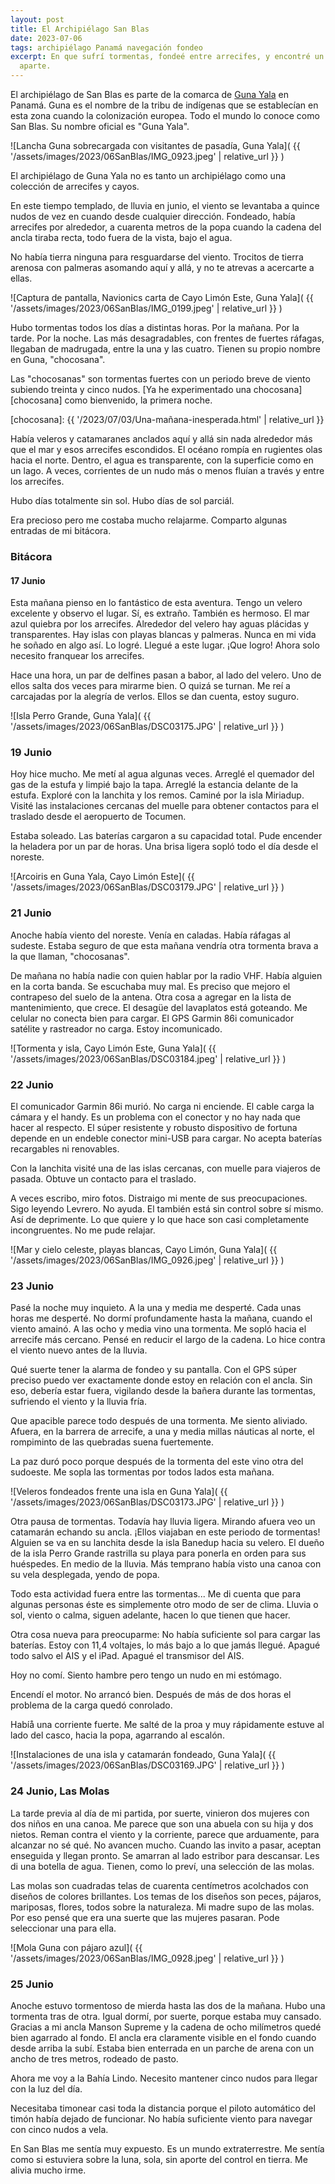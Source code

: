 ```yaml
---
layout: post
title: El Archipiélago San Blas
date: 2023-07-06
tags: archipiélago Panamá navegación fondeo
excerpt: En que sufrí tormentas, fondeé entre arrecifes, y encontré un mundo
  aparte.
---
```


El archipiélago de San Blas es parte de la comarca de [Guna Yala][guna] en
Panamá.  Guna es el nombre de la tribu de indígenas que se establecían en
esta zona cuando la colonización europea. Todo el mundo lo conoce como San
Blas. Su nombre oficial es "Guna Yala".

[guna]: https://es.wikipedia.org/wiki/Comarca_Guna_Yala

![Lancha Guna sobrecargada con visitantes de pasadía, Guna Yala](
  {{ '/assets/images/2023/06SanBlas/IMG_0923.jpeg' | relative_url }}
)

El archipiélago de Guna Yala no es tanto un archipiélago como una colección de
arrecifes y cayos.

En este tiempo templado, de lluvia en junio, el viento se levantaba a
quince nudos de vez en cuando desde cualquier dirección. Fondeado, había
arrecifes por alrededor, a cuarenta metros de la popa cuando la cadena del
ancla tiraba recta, todo fuera de la vista, bajo el agua.

No había tierra ninguna para resguardarse del viento.  Trocitos de tierra arenosa
con palmeras asomando aquí y allá, y no te atrevas a acercarte a ellas.

![Captura de pantalla, Navionics carta de Cayo Limón Este, Guna Yala](
  {{ '/assets/images/2023/06SanBlas/IMG_0199.jpeg' | relative_url }}
)

Hubo tormentas todos los días a distintas horas. Por la mañana. Por la tarde.
Por la noche. Las más desagradables, con frentes de fuertes ráfagas, llegaban
de madrugada, entre la una y las cuatro. Tienen su propio nombre en Guna,
"chocosana".

Las "chocosanas" son tormentas fuertes con un periodo breve de viento
subiendo treinta y cinco nudos. [Ya he experimentado una chocosana][chocosana]
como bienvenido, la primera noche.

[chocosana]: {{ '/2023/07/03/Una-mañana-inesperada.html' | relative_url }}

Había veleros y catamaranes anclados aquí y allá sin nada alrededor más que el
mar y esos arrecifes escondidos. El océano rompía en rugientes olas hacia el
norte. Dentro, el agua es transparente, con la superficie como en un lago. A veces,
corrientes de un nudo más o menos fluían a través y entre los arrecifes.

Hubo días totalmente sin sol. Hubo días de sol parciál.

Era precioso pero me costaba mucho relajarme. Comparto algunas entradas de
mi bitácora.

### Bitácora

#### 17 Junio

Esta mañana pienso en lo fantástico de esta aventura. Tengo un velero
excelente y observo el lugar. Sí, es extraño. También es hermoso. El mar azul
quiebra por los arrecifes. Alrededor del velero hay aguas plácidas y transparentes.
Hay islas con playas blancas y palmeras. Nunca en mi vida he soñado en algo así.
Lo logré. Llegué a este lugar. ¡Que logro! Ahora solo necesito
franquear los arrecifes.

Hace una hora, un par de delfines pasan a babor, al lado del velero. Uno
de ellos salta dos veces para mirarme bien. O quizá se turnan.
Me reí a carcajadas por la alegría de verlos. Ellos se dan cuenta, estoy
suguro.

![Isla Perro Grande, Guna Yala](
  {{ '/assets/images/2023/06SanBlas/DSC03175.JPG' | relative_url }}
)

### 19 Junio

Hoy hice mucho. Me metí al agua algunas veces. Arreglé el quemador del
gas de la estufa y limpié bajo la tapa. Arreglé la estancia delante de la
estufa. Exploré con la lanchita y los remos. Caminé por la isla Miriadup.
Visité las instalaciones cercanas del muelle para obtener contactos para el
traslado desde el aeropuerto de Tocumen.

Estaba soleado. Las baterías cargaron a su capacidad total. Pude encender la
heladera por un par de horas. Una brisa ligera sopló todo el día desde el
noreste.

![Arcoiris en Guna Yala, Cayo Limón Este](
  {{ '/assets/images/2023/06SanBlas/DSC03179.JPG' | relative_url }}
)

### 21 Junio

Anoche había viento del noreste. Venía en caladas. Había
ráfagas al sudeste. Estaba seguro de que esta mañana vendría otra tormenta
brava a la que llaman, "chocosanas".

De mañana no había nadie con quien hablar por la radio VHF. Había alguien en la
corta banda. Se escuchaba muy mal. Es preciso que mejoro el contrapeso del suelo
de la antena. Otra cosa a agregar en la lista de mantenimiento, que crece.
El desagüe del lavaplatos está goteando. Me celular no conecta bien para cargar.
El GPS Garmin 86i comunicador satélite y rastreador no carga.
Estoy incomunicado.

![Tormenta y isla, Cayo Limón Este, Guna Yala](
  {{ '/assets/images/2023/06SanBlas/DSC03184.jpeg' | relative_url }}
)

### 22 Junio

El comunicador Garmin 86i murió. No carga ni enciende. El cable carga
la cámara y el handy. Es un problema con el conector y no hay nada que hacer
al respecto. El súper resistente y robusto dispositivo de fortuna depende en un
endeble conector mini-USB para cargar. No acepta baterías recargables ni
renovables.

Con la lanchita visité una de las islas cercanas, con muelle para viajeros
de pasada. Obtuve un contacto para el traslado.

A veces escribo, miro fotos. Distraigo mi mente de sus preocupaciones. Sigo
leyendo Levrero. No ayuda. El también está sin control sobre sí mismo.
Así de deprimente. Lo que quiere y lo que hace son casi completamente
incongruentes. No me pude relajar.

![Mar y cielo celeste, playas blancas, Cayo Limón, Guna Yala](
  {{ '/assets/images/2023/06SanBlas/IMG_0926.jpeg' | relative_url }}
)

### 23 Junio

Pasé la noche muy inquieto. A la una y media me desperté. Cada
unas horas me desperté. No dormí profundamente hasta la mañana,
cuando el viento amainó.
A las ocho y media vino una tormenta. Me sopló hacia el arrecife más cercano.
Pensé en reducir el largo de la cadena. Lo hice contra el viento nuevo
antes de la lluvia.

Qué suerte tener la alarma de fondeo y su pantalla. Con el GPS súper preciso
puedo ver exactamente donde estoy en relación con el ancla. Sin eso, debería
estar fuera, vigilando desde la bañera durante las tormentas, sufriendo el
viento y la lluvia fría.

Que apacible parece todo después de una tormenta. Me siento aliviado.
Afuera, en la barrera de arrecife, a una y media millas náuticas al norte,
el rompiminto de las quebradas suena fuertemente.

La paz duró poco porque después de la tormenta del este vino otra del
sudoeste. Me sopla las tormentas por todos lados esta mañana.

![Veleros fondeados frente una isla en Guna Yala](
  {{ '/assets/images/2023/06SanBlas/DSC03173.JPG' | relative_url }}
)

Otra pausa de tormentas. Todavía hay lluvia ligera. Mirando afuera veo
un catamarán echando su ancla. ¡Ellos viajaban en este periodo de tormentas!
Alguien se va en su lanchita desde la isla Banedup hacia su velero.
El dueño de la isla Perro Grande rastrilla su playa para ponerla
en orden para sus huéspedes. En medio de la lluvia.
Más temprano había visto una canoa con su vela desplegada, yendo de popa.

Todo esta actividad fuera entre las tormentas... Me di cuenta que para
algunas personas éste es simplemente otro modo de ser de clima. Lluvia o sol,
viento o calma, siguen adelante, hacen lo que tienen que hacer.

Otra cosa nueva para preocuparme: No había suficiente sol para cargar las
baterías. Estoy con 11,4 voltajes, lo más bajo a lo que jamás llegué.
Apagué todo salvo el AIS y el iPad. Apagué el transmisor del AIS.

Hoy no comí. Siento hambre pero tengo un nudo en mi estómago.

Encendí el motor. No arrancó bien. Después de más de dos horas el
problema de la carga quedó conrolado.

Habíå una corriente fuerte. Me salté de la proa y muy rápidamente estuve al
lado del casco, hacia la popa, agarrando al escalón.

![Instalaciones de una isla y catamarán fondeado, Guna Yala](
  {{ '/assets/images/2023/06SanBlas/DSC03169.JPG' | relative_url }}
)

### 24 Junio, Las Molas

La tarde previa al día de mi partida, por suerte, vinieron dos mujeres con dos
niños en una canoa. Me parece que son una abuela con su hija y dos nietos. Reman
contra el viento y la corriente, parece que arduamente, para alcanzar no sé
qué.  No avancen mucho.  Cuando las invito a pasar, 
aceptan enseguida y llegan pronto. Se amarran al lado estribor para descansar.
Les di una botella de agua.  Tienen, como lo preví, una selección de las
molas.

Las molas son cuadradas telas de cuarenta centímetros acolchados con
diseños de colores brillantes. Los temas de los diseños son peces, pájaros,
mariposas, flores, todos sobre la naturaleza. Mi madre supo de las
molas. Por eso pensé que era una suerte que las mujeres pasaran. Pode
seleccionar una para ella.

![Mola Guna con pájaro azul](
  {{ '/assets/images/2023/06SanBlas/IMG_0928.jpeg' | relative_url }}
)

### 25 Junio

Anoche estuvo tormentoso de mierda hasta las dos de la mañana. Hubo una
tormenta tras de otra. Igual dormí,
por suerte, porque estaba muy cansado. Gracias a mi ancla
Manson Supreme y la cadena de ocho milímetros quedé bien agarrado al fondo.
El ancla era claramente visible en el fondo cuando desde arriba la subí.
Estaba bien enterrada en un parche de arena con un ancho de tres metros,
rodeado de pasto.

Ahora me voy a la Bahía Lindo. Necesito mantener cinco nudos para llegar
con la luz del día.

Necesitaba timonear casi toda la distancia porque el piloto automático
del timón había dejado de funcionar. No había suficiente viento para navegar
con cinco nudos a vela.

En San Blas me sentía muy expuesto. Es un mundo extraterrestre. Me sentía
como si estuviera sobre la luna, sola, sin aporte del control en tierra. Me alivia
mucho irme.

